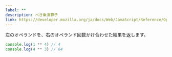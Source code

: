 ```yaml
---
label: **
description: べき乗演算子
link: https://developer.mozilla.org/ja/docs/Web/JavaScript/Reference/Operators/Exponentiation
---
```


左のオペランドを、右のオペランド回数かけ合わせた結果を返します。

```typescript
console.log(1 ** 4) // 4
console.log(4 ** 3) // 64
```

